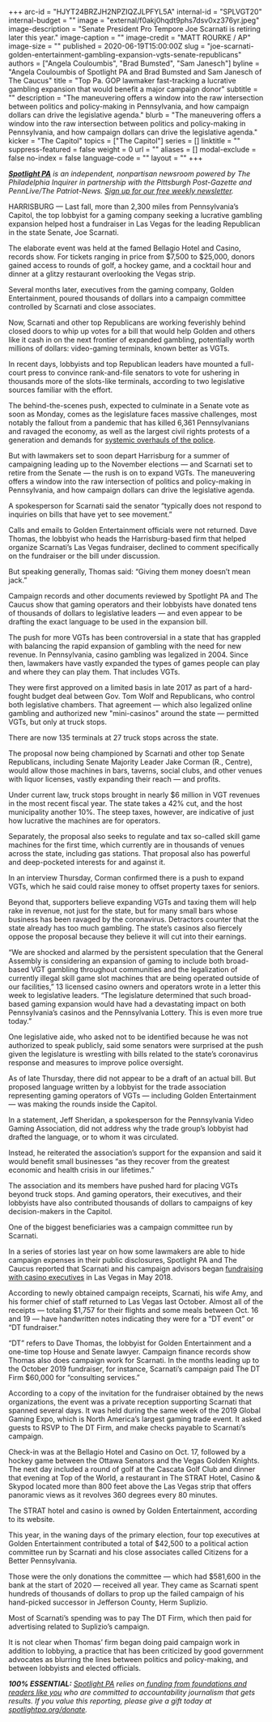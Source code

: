 +++
arc-id = "HJYT24BRZJH2NPZIQZJLPFYL5A"
internal-id = "SPLVGT20"
internal-budget = ""
image = "external/f0akj0hqdt9phs7dsv0xz376yr.jpeg"
image-description = "Senate President Pro Tempore Joe Scarnati is retiring later this year."
image-caption = ""
image-credit = "MATT ROURKE / AP"
image-size = ""
published = 2020-06-19T15:00:00Z
slug = "joe-scarnati-golden-entertainment-gambling-expansion-vgts-senate-republicans"
authors = ["Angela Couloumbis", "Brad Bumsted", "Sam Janesch"]
byline = "Angela Couloumbis of Spotlight PA and Brad Bumsted and Sam Janesch of The Caucus"
title = "Top Pa. GOP lawmaker fast-tracking a lucrative gambling expansion that would benefit a major campaign donor"
subtitle = ""
description = "The maneuvering offers a window into the raw intersection between politics and policy-making in Pennsylvania, and how campaign dollars can drive the legislative agenda."
blurb = "The maneuvering offers a window into the raw intersection between politics and policy-making in Pennsylvania, and how campaign dollars can drive the legislative agenda."
kicker = "The Capitol"
topics = ["The Capitol"]
series = []
linktitle = ""
suppress-featured = false
weight = 0
url = ""
aliases = []
modal-exclude = false
no-index = false
language-code = ""
layout = ""
+++

<a href="https://lesspage.com/"><i><b>Spotlight PA</b></i></a><i> is an independent, nonpartisan newsroom powered by The Philadelphia Inquirer in partnership with the Pittsburgh Post-Gazette and PennLive/The Patriot-News. </i><a href="https://lesspage.com/newsletters"><i>Sign up for our free weekly newsletter</i></a><i>.</i>

HARRISBURG — Last fall, more than 2,300 miles from Pennsylvania’s Capitol, the top lobbyist for a gaming company seeking a lucrative gambling expansion helped host a fundraiser in Las Vegas for the leading Republican in the state Senate, Joe Scarnati.

The elaborate event was held at the famed Bellagio Hotel and Casino, records show. For tickets ranging in price from $7,500 to $25,000, donors gained access to rounds of golf, a hockey game, and a cocktail hour and dinner at a glitzy restaurant overlooking the Vegas strip.

Several months later, executives from the gaming company, Golden Entertainment, poured thousands of dollars into a campaign committee controlled by Scarnati and close associates.

Now, Scarnati and other top Republicans are working feverishly behind closed doors to whip up votes for a bill that would help Golden and others like it cash in on the next frontier of expanded gambling, potentially worth millions of dollars: video-gaming terminals, known better as VGTs.

In recent days, lobbyists and top Republican leaders have mounted a full-court press to convince rank-and-file senators to vote for ushering in thousands more of the slots-like terminals, according to two legislative sources familiar with the effort.

The behind-the-scenes push, expected to culminate in a Senate vote as soon as Monday, comes as the legislature faces massive challenges, most notably the fallout from a pandemic that has killed 6,361 Pennsylvanians and ravaged the economy, as well as the largest civil rights protests of a generation and demands for <a href="https://lesspage.com/news/2020/06/pennsylvania-police-misconduct-database-george-floyd/" target=_blank>systemic overhauls of the police</a>.

<script src="https://lesspage.com/embed.js" async></script><div data-spl-embed-version="1" data-spl-src="https://lesspage.com/embeds/donate/"></div>


But with lawmakers set to soon depart Harrisburg for a summer of campaigning leading up to the November elections — and Scarnati set to retire from the Senate — the rush is on to expand VGTs. The maneuvering offers a window into the raw intersection of politics and policy-making in Pennsylvania, and how campaign dollars can drive the legislative agenda.

A spokesperson for Scarnati said the senator “typically does not respond to inquiries on bills that have yet to see movement.”

Calls and emails to Golden Entertainment officials were not returned. Dave Thomas, the lobbyist who heads the Harrisburg-based firm that helped organize Scarnati’s Las Vegas fundraiser, declined to comment specifically on the fundraiser or the bill under discussion.

But speaking generally, Thomas said: “Giving them money doesn’t mean jack.”

Campaign records and other documents reviewed by Spotlight PA and The Caucus show that gaming operators and their lobbyists have donated tens of thousands of dollars to legislative leaders — and even appear to be drafting the exact language to be used in the expansion bill.

The push for more VGTs has been controversial in a state that has grappled with balancing the rapid expansion of gambling with the need for new revenue. In Pennsylvania, casino gambling was legalized in 2004. Since then, lawmakers have vastly expanded the types of games people can play and where they can play them. That includes VGTs.

They were first approved on a limited basis in late 2017 as part of a hard-fought budget deal between Gov. Tom Wolf and Republicans, who control both legislative chambers. That agreement — which also legalized online gambling and authorized new "mini-casinos" around the state — permitted VGTs, but only at truck stops.

There are now 135 terminals at 27 truck stops across the state.

The proposal now being championed by Scarnati and other top Senate Republicans, including Senate Majority Leader Jake Corman (R., Centre), would allow those machines in bars, taverns, social clubs, and other venues with liquor licenses, vastly expanding their reach — and profits.

Under current law, truck stops brought in nearly $6 million in VGT revenues in the most recent fiscal year. The state takes a 42% cut, and the host municipality another 10%. The steep taxes, however, are indicative of just how lucrative the machines are for operators.

Separately, the proposal also seeks to regulate and tax so-called skill game machines for the first time, which currently are in thousands of venues across the state, including gas stations. That proposal also has powerful and deep-pocketed interests for and against it.

In an interview Thursday, Corman confirmed there is a push to expand VGTs, which he said could raise money to offset property taxes for seniors.

Beyond that, supporters believe expanding VGTs and taxing them will help rake in revenue, not just for the state, but for many small bars whose business has been ravaged by the coronavirus. Detractors counter that the state already has too much gambling. The state’s casinos also fiercely oppose the proposal because they believe it will cut into their earnings.

“We are shocked and alarmed by the persistent speculation that the General Assembly is considering an expansion of gaming to include both broad-based VGT gambling throughout communities and the legalization of currently illegal skill game slot machines that are being operated outside of our facilities,” 13 licensed casino owners and operators wrote in a letter this week to legislative leaders. “The legislature determined that such broad-based gaming expansion would have had a devastating impact on both Pennsylvania’s casinos and the Pennsylvania Lottery. This is even more true today.”

One legislative aide, who asked not to be identified because he was not authorized to speak publicly, said some senators were surprised at the push given the legislature is wrestling with bills related to the state’s coronavirus response and measures to improve police oversight.

As of late Thursday, there did not appear to be a draft of an actual bill. But proposed language written by a lobbyist for the trade association representing gaming operators of VGTs — including Golden Entertainment — was making the rounds inside the Capitol.

In a statement, Jeff Sheridan, a spokesperson for the Pennsylvania Video Gaming Association, did not address why the trade group’s lobbyist had drafted the language, or to whom it was circulated.

Instead, he reiterated the association’s support for the expansion and said it would benefit small businesses “as they recover from the greatest economic and health crisis in our lifetimes.”

The association and its members have pushed hard for placing VGTs beyond truck stops. And gaming operators, their executives, and their lobbyists have also contributed thousands of dollars to campaigns of key decision-makers in the Capitol.

One of the biggest beneficiaries was a campaign committee run by Scarnati.

In a series of stories last year on how some lawmakers are able to hide campaign expenses in their public disclosures, Spotlight PA and The Caucus reported that Scarnati and his campaign advisors began <a href="https://lesspage.com/news/2019/10/lavish-dinners-sports-tickets-and-nearly-3.5-million-other-expenses-by-pa.-lawmakers-youve-never-seen/" target=_blank>fundraising with casino executives</a> in Las Vegas in May 2018.

According to newly obtained campaign receipts, Scarnati, his wife Amy, and his former chief of staff returned to Las Vegas last October. Almost all of the receipts — totaling $1,757 for their flights and some meals between Oct. 16 and 19 — have handwritten notes indicating they were for a “DT event” or “DT fundraiser.”

“DT” refers to Dave Thomas, the lobbyist for Golden Entertainment and a one-time top House and Senate lawyer. Campaign finance records show Thomas also does campaign work for Scarnati. In the months leading up to the October 2019 fundraiser, for instance, Scarnati’s campaign paid The DT Firm $60,000 for “consulting services.”

<script src="https://lesspage.com/embed.js" async></script><div data-spl-embed-version="1" data-spl-src="https://lesspage.com/embeds/newsletter/"></div>


According to a copy of the invitation for the fundraiser obtained by the news organizations, the event was a private reception supporting Scarnati that spanned several days. It was held during the same week of the 2019 Global Gaming Expo, which is North America’s largest gaming trade event. It asked guests to RSVP to The DT Firm, and make checks payable to Scarnati’s campaign.

Check-in was at the Bellagio Hotel and Casino on Oct. 17, followed by a hockey game between the Ottawa Senators and the Vegas Golden Knights. The next day included a round of golf at the Cascata Golf Club and dinner that evening at Top of the World, a restaurant in The STRAT Hotel, Casino &amp; Skypod located more than 800 feet above the Las Vegas strip that offers panoramic views as it revolves 360 degrees every 80 minutes.

The STRAT hotel and casino is owned by Golden Entertainment, according to its website.

This year, in the waning days of the primary election, four top executives at Golden Entertainment contributed a total of $42,500 to a political action committee run by Scarnati and his close associates called Citizens for a Better Pennsylvania.

Those were the only donations the committee — which had $581,600 in the bank at the start of 2020 — received all year. They came as Scarnati spent hundreds of thousands of dollars to prop up the failed campaign of his hand-picked successor in Jefferson County, Herm Suplizio.

Most of Scarnati’s spending was to pay The DT Firm, which then paid for advertising related to Suplizio’s campaign.

It is not clear when Thomas’ firm began doing paid campaign work in addition to lobbying, a practice that has been criticized by good government advocates as blurring the lines between politics and policy-making, and between lobbyists and elected officials.

<i><b>100% ESSENTIAL:</b></i> <a href="https://lesspage.com/"><i>Spotlight PA</i></a><i> relies on</i><a href="https://lesspage.com/support"><i> funding from foundations and readers like you</i></a><i> who are committed to accountability journalism that gets results. If you value this reporting, please give a gift today at </i><a href="http://spotlightpa.org/donate"><i>spotlightpa.org/donate</i></a><i>.</i>

<script src="https://lesspage.com/embed.js" async></script><div data-spl-embed-version="1" data-spl-src="https://lesspage.com/embeds/tips/?tip_text=Do%20you%20have%20a%20tip%20about%20%3Cb%3EPennsylvania%20lawmakers%20or%20state%20government%3C%2Fb%3E%3F%20Tell%20us%20below."></div>
